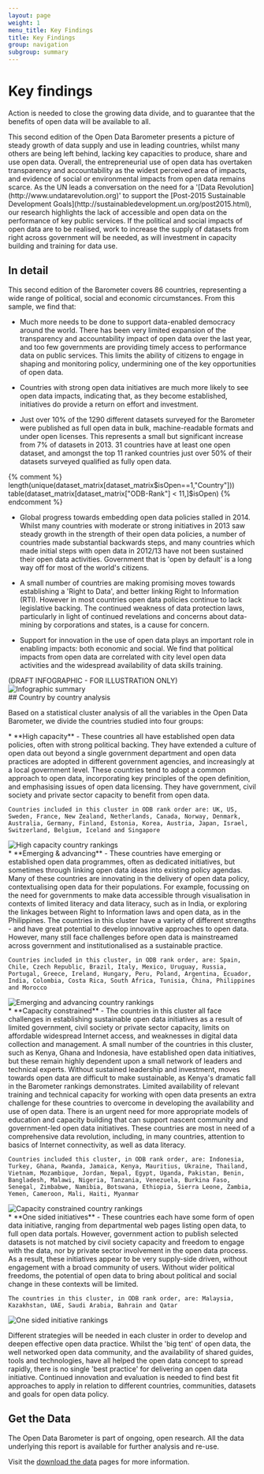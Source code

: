 ```yaml
---
layout: page
weight: 1
menu_title: Key Findings
title: Key Findings
group: navigation
subgroup: summary
---
```


# Key findings

<span class="lead">Action is needed to close the growing data divide, and to guarantee that the benefits of open data will be available to all.</span>

<div class="row">
<div class="col-sm-12" markdown="1">
This second edition of the Open Data Barometer presents a picture of steady growth of data supply and use in leading countries, whilst many others are being left behind, lacking key capacities to produce, share and use open data. Overall, the entrepreneurial use of open data has overtaken transparency and accountability as the widest perceived area of impacts, and evidence of social or environmental impacts from open data remains scarce. As the UN leads a conversation on the need for a '[Data Revolution](http://www.undatarevolution.org)' to support the [Post-2015 Sustainable Development Goals](http://sustainabledevelopment.un.org/post2015.html), our research highlights the lack of accessible and open data on the performance of key public services. If the political and social impacts of open data are to be realised, work to increase the supply of datasets from right across government will be needed, as will investment in capacity building and training for data use.
</div>
</div>
<div class="row">
<div class="col-sm-9 pull-right" markdown="1">

## In detail

This second edition of the Barometer covers 86 countries, representing a wide range of political, social and economic circumstances. From this sample, we find that:

* Much more needs to be done to support data-enabled democracy around the world. There has been very limited expansion of the transparency and accountability impact of open data over the last year, and too few governments are providing timely access to performance data on public services. This limits the ability of citizens to engage in shaping and monitoring policy, undermining one of the key opportunities of open data. 

* Countries with strong open data initiatives are much more likely to see open data impacts, indicating that, as they become established, initiatives do provide a return on effort and investment. 

* Just over 10% of the 1290 different datasets surveyed for the Barometer were published as full open data in bulk, machine-readable formats and under open licenses. This represents a small but significant increase from 7% of datasets in 2013. 31 countries have at least one open dataset, and amongst the top 11 ranked countries just over 50% of their datasets surveyed qualified as fully open data.

{% comment %} 
    length(unique(dataset_matrix[dataset_matrix$isOpen==1,"Country"]))
    table(dataset_matrix[dataset_matrix["ODB-Rank"] < 11,]$isOpen)
{% endcomment %}

* Global progress towards embedding open data policies stalled in 2014. Whilst many countries with moderate or strong initiatives in 2013 saw steady growth in the strength of their open data policies, a number of countries made substantial backwards steps, and many countries which made initial steps with open data in 2012/13 have not been sustained their open data activities. Government that is 'open by default' is a long way off for most of the world's citizens. 

* A small number of countries are making promising moves towards establishing a 'Right to Data', and better linking Right to Information (RTI). However in most countries open data policies continue to lack legislative backing. The continued weakness of data protection laws, particularly in light of continued revelations and concerns about data-mining by corporations and states, is a cause for concern. 

* Support for innovation in the use of open data plays an important role in enabling impacts: both economic and social. We find that political impacts from open data are correlated with city level open data activities and the widespread availability of data skills training.

</div>
<div class="col-sm-3 infographic">
(DRAFT INFOGRAPHIC - FOR ILLUSTRATION ONLY)
<img src="/assets/images/seconded/infographic.png" class="img-responsive" alt="Infographic summary"/>
</div>
</div>

<div class="row">
<div class="col-sm-12" markdown="1"> 
## Country by country analysis
    
Based on a statistical cluster analysis of all the variables in the Open Data Barometer, we divide the countries studied into four groups:
</div>
</div>

<div class="row">
<div class="col-sm-8" markdown="1">
* **High capacity** - These countries all have established open data policies, often with strong political backing. They have extended a culture of open data out beyond a single government department and open data practices are adopted in different government agencies, and increasingly at a local government level. These countries tend to adopt a common approach to open data, incorporating key principles of the open definition, and emphasising issues of open data licensing. They have government, civil society and private sector capacity to benefit from open data. 

    Countries included in this cluster in ODB rank order are: UK, US, Sweden, France, New Zealand, Netherlands, Canada, Norway, Denmark, Australia, Germany, Finland, Estonia, Korea, Austria, Japan, Israel, Switzerland, Belgium, Iceland and Singapore
</div>
<div class="col-sm-4 exec-box"><img src="/assets/images/seconded/high-capacity.png" alt="High capacity country rankings"></div>
</div>

<div class="row">
<div class="col-sm-8" markdown="1">
* **Emerging & advancing** - These countries have emerging or established open data programmes, often as dedicated initiatives, but sometimes through linking open data ideas into existing policy agendas. Many of these countries are innovating in the delivery of open data policy, contextualising open data for their populations. For example, focussing on the need for governments to make data accessible through visualisation in contexts of limited literacy and data literacy, such as in India, or exploring the linkages between Right to Information laws and open data, as in the Philippines. The countries in this cluster have a variety of different strengths - and have great potential to develop innovative approaches to open data. However, many still face challenges before open data is mainstreamed across government and institutionalised as a sustainable practice. 

    Countries included in this cluster, in ODB rank order, are: Spain, Chile, Czech Republic, Brazil, Italy, Mexico, Uruguay, Russia, Portugal, Greece, Ireland, Hungary, Peru, Poland, Argentina, Ecuador, India, Colombia, Costa Rica, South Africa, Tunisia, China, Philippines and Morocco
</div>
<div class="col-md-4 exec-box"><img src="/assets/images/seconded/emerging-advancing.png" alt="Emerging and advancing country rankings"></div>
</div>

<div class="row">
<div class="col-sm-8" markdown="1">
* **Capacity constrained** - The countries in this cluster all face challenges in establishing sustainable open data initiatives as a result of limited government, civil society or private sector capacity, limits on affordable widespread Internet access, and weaknesses in digital data collection and management. A small number of the countries in this cluster, such as Kenya, Ghana and Indonesia, have established open data initiatives, but these remain highly dependent upon a small network of leaders and technical experts. Without sustained leadership and investment, moves towards open data are difficult to make sustainable, as Kenya's dramatic fall in the Barometer rankings demonstrates. Limited availability of relevant training and technical capacity for working with open data presents an extra challenge for these countries to overcome in developing the availability and use of open data. There is an urgent need for more appropriate models of education and capacity building that can support nascent community and government-led open data initiatives. These countries are most in need of a comprehensive data revolution, including, in many countries, attention to basics of Internet connectivity, as well as data literacy. 

    Countries included this cluster, in ODB rank order, are: Indonesia, Turkey, Ghana, Rwanda, Jamaica, Kenya, Mauritius, Ukraine, Thailand, Vietnam, Mozambique, Jordan, Nepal, Egypt, Uganda, Pakistan, Benin, Bangladesh, Malawi, Nigeria, Tanzania, Venezuela, Burkina Faso, Senegal, Zimbabwe, Namibia, Botswana, Ethiopia, Sierra Leone, Zambia, Yemen, Cameroon, Mali, Haiti, Myanmar
</div>
<div class="col-md-4 exec-box"><img src="/assets/images/seconded/capacity-constrained.png" alt="Capacity constrained country rankings"></div>
</div>

<div class="row">
<div class="col-sm-8" markdown="1">
* **One sided initiatives** - These countries each have some form of open data initiative, ranging from departmental web pages listing open data, to full open data portals. However, government action to publish selected datasets is not matched by civil society capacity and freedom to engage with the data, nor by private sector involvement in the open data process. As a result, these initiatives appear to be very supply-side driven, without engagement with a broad community of users. Without wider political freedoms, the potential of open data to bring about political and social change in these contexts will be limited. 

    The countries in this cluster, in ODB rank order, are: Malaysia, Kazakhstan, UAE, Saudi Arabia, Bahrain and Qatar
</div>
<div class="col-md-4 exec-box"><img src="/assets/images/seconded/one-sided.png" alt="One sided initiative rankings"></div>
</div>


Different strategies will be needed in each cluster in order to develop and deepen effective open data practice. Whilst the 'big tent' of open data, the well networked open data community, and the availability of shared guides, tools and technologies, have all helped the open data concept to spread rapidly, there is no single 'best practice' for delivering an open data initiative. Continued innovation and evaluation is needed to find best fit approaches to apply in relation to different countries, communities, datasets and goals for open data policy.


<div class="panel panel-default">
<div class="panel-body" markdown="1"><a href="/report/about/data.html"><i class="glyphicon glyphicon-download pull-right" style="font-size:8em; color:lightgrey;"></i><a>

## Get the Data
      
The Open Data Barometer is part of ongoing, open research. All the data underlying this report is available for further analysis and re-use. 
      
Visit the [download the data](/report/about/data.html) pages for more information.
      
  </div>
</div>
